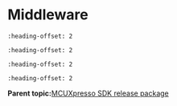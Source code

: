 # Middleware


```{include} ../topics/rtos.md
:heading-offset: 2
```

```{include} ../topics/wireless_connectivity_middleware_summary.md
:heading-offset: 2
```

```{include} ../topics/wireless_connectivity_middleware_overview.md
:heading-offset: 2
```

```{include} ../topics/other_middleware.md
:heading-offset: 2
```

**Parent topic:**[MCUXpresso SDK release package](../topics/mcuxpresso_sdk_release_package.md)


